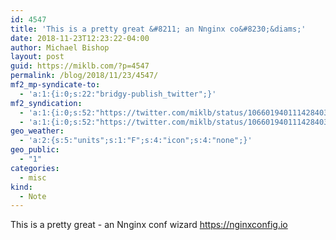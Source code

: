 ```yaml
---
id: 4547
title: 'This is a pretty great &#8211; an Nnginx co&#8230;&diams;'
date: 2018-11-23T12:23:22-04:00
author: Michael Bishop
layout: post
guid: https://miklb.com/?p=4547
permalink: /blog/2018/11/23/4547/
mf2_mp-syndicate-to:
  - 'a:1:{i:0;s:22:"bridgy-publish_twitter";}'
mf2_syndication:
  - 'a:1:{i:0;s:52:"https://twitter.com/miklb/status/1066019401114284032";}'
  - 'a:1:{i:0;s:52:"https://twitter.com/miklb/status/1066019401114284032";}'
geo_weather:
  - 'a:2:{s:5:"units";s:1:"F";s:4:"icon";s:4:"none";}'
geo_public:
  - "1"
categories:
  - misc
kind:
  - Note
---
```

This is a pretty great - an Nnginx conf wizard <https://nginxconfig.io>